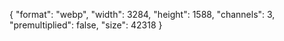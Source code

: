 {
  "format": "webp",
  "width": 3284,
  "height": 1588,
  "channels": 3,
  "premultiplied": false,
  "size": 42318
}